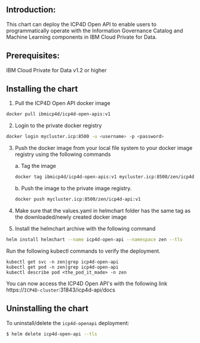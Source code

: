 ## Introduction:

This chart can deploy the ICP4D Open API to enable users to programmatically operate with the Information Governance Catalog and Machine Learning components in IBM Cloud Private for Data. 

## Prerequisites:

IBM Cloud Private for Data v1.2 or higher

## Installing the chart
1. Pull the ICP4D Open API docker image
```bash
docker pull ibmicp4d/icp4d-open-apis:v1
```

2. Login to the private docker registry
```bash
docker login mycluster.icp:8500 -u <username> -p <password>
```

3. Push the docker image from your local file system to your docker image registry using the following commands
    
    a. Tag the image
    ```bash
    docker tag ibmicp4d/icp4d-open-apis:v1 mycluster.icp:8500/zen/icp4d-api:v1
    ```
    b. Push the image to the private image registry.
    ```bash
    docker push mycluster.icp:8500/zen/icp4d-api:v1
    ```

4. Make sure that the values.yaml in helmchart folder has the same tag as the downloaded/newly created docker image
5. Install the helmchart archive with the following command
```bash
helm install helmchart --name icp4d-open-api --namespace zen --tls
```

Run the following kubectl commands to verify the deployment.
```
kubectl get svc -n zen|grep icp4d-open-api
kubectl get pod -n zen|grep icp4d-open-api
kubectl describe pod <the_pod_it_made> -n zen
```

You can now access the ICP4D Open API's with the following link
https://`ICP4D-cluster`:31843/icp4d-api/docs

## Uninstalling the chart

To uninstall/delete the `icp4d-openapi` deployment:
```bash
$ helm delete icp4d-open-api --tls
```
